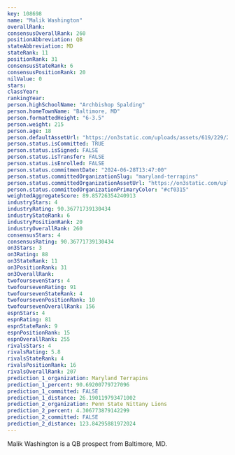 ```yaml
---
key: 108698
name: "Malik Washington"
overallRank: 
consensusOverallRank: 260
positionAbbreviation: QB
stateAbbreviation: MD
stateRank: 11
positionRank: 31
consensusStateRank: 6
consensusPositionRank: 20
nilValue: 0
stars: 
classYear: 
rankingYear: 
person.highSchoolName: "Archbishop Spalding"
person.homeTownName: "Baltimore, MD"
person.formattedHeight: "6-3.5"
person.weight: 215
person.age: 18
person.defaultAssetUrl: "https://on3static.com/uploads/assets/619/229/229619.png"
person.status.isCommitted: TRUE
person.status.isSigned: FALSE
person.status.isTransfer: FALSE
person.status.isEnrolled: FALSE
person.status.commitmentDate: "2024-06-28T13:47:00"
person.status.committedOrganizationSlug: "maryland-terrapins"
person.status.committedOrganizationAssetUrl: "https://on3static.com/uploads/assets/411/179/179411.svg"
person.status.committedOrganizationPrimaryColor: "#cf0315"
weightedAggregateScore: 89.85726354240913
industryStars: 4
industryRating: 90.36771739130434
industryStateRank: 6
industryPositionRank: 20
industryOverallRank: 260
consensusStars: 4
consensusRating: 90.36771739130434
on3Stars: 3
on3Rating: 88
on3StateRank: 11
on3PositionRank: 31
on3OverallRank: 
twofoursevenStars: 4
twofoursevenRating: 91
twofoursevenStateRank: 4
twofoursevenPositionRank: 10
twofoursevenOverallRank: 156
espnStars: 4
espnRating: 81
espnStateRank: 9
espnPositionRank: 15
espnOverallRank: 255
rivalsStars: 4
rivalsRating: 5.8
rivalsStateRank: 4
rivalsPositionRank: 16
rivalsOverallRank: 207
prediction_1_organization: Maryland Terrapins
prediction_1_percent: 90.69200779727096
prediction_1_committed: FALSE
prediction_1_distance: 26.190119793471002
prediction_2_organization: Penn State Nittany Lions
prediction_2_percent: 4.306773879142299
prediction_2_committed: FALSE
prediction_2_distance: 123.84295881972024
---
```

Malik Washington is a QB prospect from Baltimore, MD.